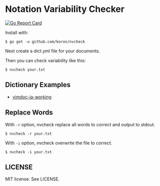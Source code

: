 # Notation Variability Checker

[![Go Report Card](https://goreportcard.com/badge/github.com/koron/nvcheck)](https://goreportcard.com/report/github.com/koron/nvcheck)

Install with:

    $ go get -u github.com/koron/nvcheck

Next create a dict.yml file for your documents.

Then you can check variability like this:

    $ nvcheck your.txt

## Dictionary Examples

*   [vimdoc-ja-working](https://github.com/vim-jp/vimdoc-ja-working/blob/master/dict.yml)

## Replace Words

With `-r` option, nvcheck replace all words to correct and output to stdout.

    $ nvcheck -r your.txt

With `-i` option, nvcheck overwrite the file to correct.

    $ nvcheck -i your.txt

## LICENSE

MIT license.  See LICENSE.
